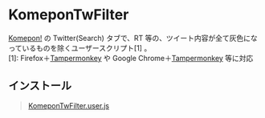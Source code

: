 KomeponTwFilter
===============

[Komepon!](http://komepon.net/) の Twitter(Search) タブで、RT 等の、ツイート内容が全て灰色になっているものを除くユーザースクリプト[1] 。  
[1]: Firefox＋[Tampermonkey](https://addons.mozilla.org/ja/firefox/addon/tampermonkey/) や Google Chrome＋[Tampermonkey](https://chrome.google.com/webstore/detail/tampermonkey/dhdgffkkebhmkfjojejmpbldmpobfkfo?hl=ja) 等に対応  


インストール
---
> [KomeponTwFilter.user.js](https://furyu.atnifty.com/userjs/furyutei/KomeponTwFilter.user.js)  
